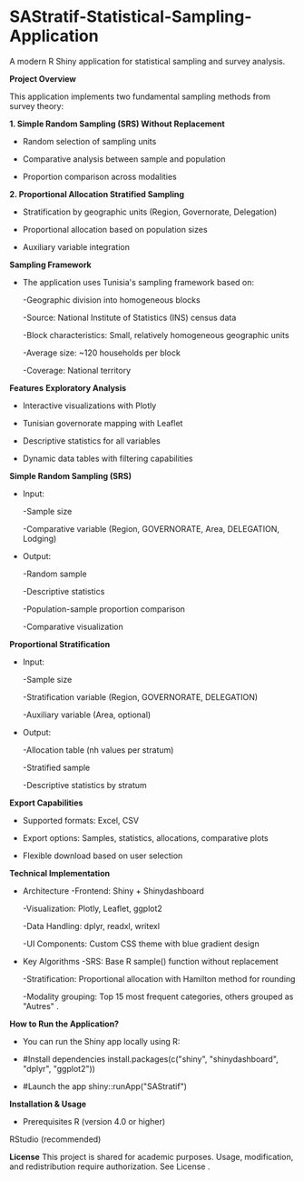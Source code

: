 # SAStratif-Statistical-Sampling-Application

A modern R Shiny application for statistical sampling and survey analysis.

**Project Overview**

This application implements two fundamental sampling methods from survey theory:

**1. Simple Random Sampling (SRS) Without Replacement**
* Random selection of sampling units

* Comparative analysis between sample and population

* Proportion comparison across modalities

**2. Proportional Allocation Stratified Sampling**
* Stratification by geographic units (Region, Governorate, Delegation)

* Proportional allocation based on population sizes

* Auxiliary variable integration


**Sampling Framework**
* The application uses Tunisia's sampling framework based on:

   -Geographic division into homogeneous blocks

   -Source: National Institute of Statistics (INS) census data

   -Block characteristics: Small, relatively homogeneous geographic units

   -Average size: ~120 households per block

   -Coverage: National territory

**Features**
**Exploratory Analysis**
* Interactive visualizations with Plotly

* Tunisian governorate mapping with Leaflet

* Descriptive statistics for all variables

* Dynamic data tables with filtering capabilities

**Simple Random Sampling (SRS)**
* Input:

  -Sample size

  -Comparative variable (Region, GOVERNORATE, Area, DELEGATION, Lodging)

* Output:

  -Random sample

   -Descriptive statistics

   -Population-sample proportion comparison

   -Comparative visualization

**Proportional Stratification**
* Input:

   -Sample size

   -Stratification variable (Region, GOVERNORATE, DELEGATION)

   -Auxiliary variable (Area, optional)

* Output:

   -Allocation table (nh values per stratum)

   -Stratified sample

   -Descriptive statistics by stratum

**Export Capabilities**
* Supported formats: Excel, CSV

* Export options: Samples, statistics, allocations, comparative plots

* Flexible download based on user selection

**Technical Implementation**
* Architecture
   -Frontend: Shiny + Shinydashboard

   -Visualization: Plotly, Leaflet, ggplot2

   -Data Handling: dplyr, readxl, writexl

   -UI Components: Custom CSS theme with blue gradient design

* Key Algorithms
  -SRS: Base R sample() function without replacement

  -Stratification: Proportional allocation with Hamilton method for rounding

  -Modality grouping: Top 15 most frequent categories, others grouped as "Autres" .

 **How to Run the Application?**

* You can run the Shiny app locally using R:

* #Install dependencies
install.packages(c("shiny", "shinydashboard", "dplyr", "ggplot2"))

* #Launch the app
shiny::runApp("SAStratif")

**Installation & Usage**
* Prerequisites
R (version 4.0 or higher)

RStudio (recommended)

 **License**
This project is shared for academic purposes. Usage, modification, and redistribution require authorization.
See License .
